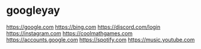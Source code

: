 # googleyay
https://google.com https://bing.com https://discord.com/login https://instagram.com https://coolmathgames.com https://accounts.google.com https://spotify.com https://music.youtube.com
